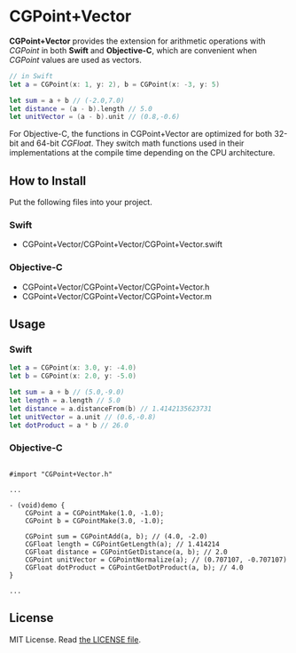 CGPoint+Vector
==================

__CGPoint+Vector__ provides the extension for arithmetic operations with _CGPoint_ in both __Swift__ and __Objective-C__, which are convenient when _CGPoint_ values are used as vectors.

```swift
// in Swift
let a = CGPoint(x: 1, y: 2), b = CGPoint(x: -3, y: 5)

let sum = a + b // (-2.0,7.0)
let distance = (a - b).length // 5.0
let unitVector = (a - b).unit // (0.8,-0.6)
```

For Objective-C, the functions in CGPoint+Vector are optimized for both 32-bit and 64-bit _CGFloat_. They switch math functions used in their implementations at the compile time depending on the CPU architecture.

How to Install
--------------

Put the following files into your project.

### Swift

- CGPoint+Vector/CGPoint+Vector/CGPoint+Vector.swift

### Objective-C

- CGPoint+Vector/CGPoint+Vector/CGPoint+Vector.h
- CGPoint+Vector/CGPoint+Vector/CGPoint+Vector.m

Usage
-----

### Swift

```swift
let a = CGPoint(x: 3.0, y: -4.0)
let b = CGPoint(x: 2.0, y: -5.0)

let sum = a + b // (5.0,-9.0)
let length = a.length // 5.0
let distance = a.distanceFrom(b) // 1.4142135623731
let unitVector = a.unit // (0.6,-0.8)
let dotProduct = a * b // 26.0
```

### Objective-C

```objc

#import "CGPoint+Vector.h"

...

- (void)demo {
	CGPoint a = CGPointMake(1.0, -1.0);
	CGPoint b = CGPointMake(3.0, -1.0);
	
	CGPoint sum = CGPointAdd(a, b); // (4.0, -2.0)
	CGFloat length = CGPointGetLength(a); // 1.414214
	CGFloat distance = CGPointGetDistance(a, b); // 2.0
	CGPoint unitVector = CGPointNormalize(a); // (0.707107, -0.707107)
	CGFloat dotProduct = CGPointGetDotProduct(a, b); // 4.0
}

...

```

License
-------

MIT License. Read [the LICENSE file](LICENSE).
